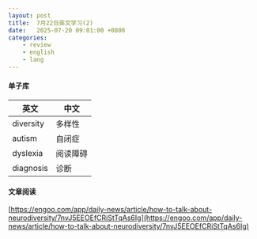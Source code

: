 ```yaml
---
layout: post
title:  7月22日英文学习(2)
date:   2025-07-20 09:01:00 +0800
categories: 
    - review
    - english
    - lang
---
```


#### 单子库

英文 | 中文
-- | --
diversity | 多样性
autism | 自闭症
dyslexia | 阅读障碍
diagnosis | 诊断

#### 文章阅读

[https://engoo.com/app/daily-news/article/how-to-talk-about-neurodiversity/7nvJ5EEOEfCRiStTqAs6Ig](https://engoo.com/app/daily-news/article/how-to-talk-about-neurodiversity/7nvJ5EEOEfCRiStTqAs6Ig)
